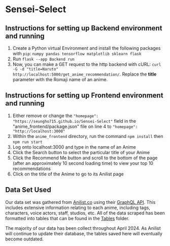 # Sensei-Select

## Instructions for setting up Backend environment and running

1. Create a Python virtual Environment and install the following packages with `pip`: `numpy pandas tensorflow matplotlib sklearn flask`
2. Run `flask --app Backend run`
3. Now, you can make a GET request to the http backend with cURL: `curl -G -d "title=Naruto" http://localhost:5000/get_anime_recommendation/`. Replace the **title** parameter with the Romaji name of an anime.

## Instructions for setting up Frontend environment and running

1. Either remove or change the `"homepage": "https://seungho715.github.io/Sensei-Select"` field in the "anime_frontend/package.json" file on line 4 to `"homepage": "http://localhost:3000"`
2. Within the `anime_frontend` directory, run the command `npm install` then `npm run start`
3. Log onto localhost:3000 and type in the name of an Anime
4. Click the Search button to select the particular title of your Anime
5. Click the Recommend Me button and scroll to the bottom of the page (after an approximately 10 second loading time) to view your top 10 recommendations
6. Click on the title of the Anime to go to its Anilist page

## Data Set Used

Our data set was gathered from [Anilist.co](https://anilist.co/search/anime) using their [GraphQL API](https://anilist.co/graphiql). This includes extensive information relating to each anime, including tags, characters, voice actors, staff, studios, etc. All of the data scraped has been formatted into tables that can be found in the [Tables](Tables) folder.  

The majority of our data has been collect throughout April 2024. As Anilist will continue to update their database, the tables saved here will eventually become outdated. 
